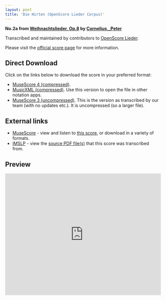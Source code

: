 ```yaml
---
layout: post
title: 'Die Hirten (OpenScore Lieder Corpus)'
---
```


__No.2a from [Weihnachtslieder, Op.8](https://fourscoreandmore.org/OpenScore/Cornelius%2C_Peter/Weihnachtslieder%2C_Op.8/) by [Cornelius,_Peter](https://fourscoreandmore.org/OpenScore/Cornelius%2C_Peter)__

Transcribed and maintained by contributors to [OpenScore Lieder].

Please visit the [official score page] for more information.

[official score page]: https://musescore.com/openscore-lieder-corpus/scores/7006959
[OpenScore Lieder]: https://musescore.com/openscore-lieder-corpus

## Direct Download

Click on the links below to download the score in your preferred format:
- [MuseScore 4 (compressed)](https://fourscoreandmore.org/OpenScore/Cornelius%2C_Peter/Weihnachtslieder%2C_Op.8/2a_Die_Hirten.mscz).
- [MusicXML (compressed)](https://fourscoreandmore.org/OpenScore/Cornelius%2C_Peter/Weihnachtslieder%2C_Op.8/2a_Die_Hirten.mxl). Use this version to open the file in other notation apps.
- [MuseScore 3 (uncompressed)](https://raw.githubusercontent.com/OpenScore/Lieder/refs/heads/main/scores/Cornelius%2C_Peter/Weihnachtslieder%2C_Op.8/2a_Die_Hirten/lc7006959.mscx). This is the version as transcribed by our team (with no updates etc.). It is uncompressed (so a larger file).

## External links

- [MuseScore] - view and listen to [this score][MuseScore], or download in a variety of formats.
- [IMSLP] - view the [source PDF file(s)][IMSLP] that this score was transcribed from.

[MuseScore]: https://musescore.com/score/7006959
[IMSLP]: https://imslp.org/wiki/Special:ReverseLookup/80690

## Preview

<iframe width="100%" height="394" src="https://musescore.com/openscore-lieder-corpus/scores/7006959/embed" frameborder="0" allowfullscreen allow="autoplay; fullscreen"></iframe>
